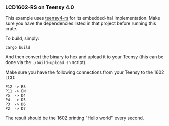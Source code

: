 ### LCD1602-RS on Teensy 4.0

This example uses [teensy4-rs](https://github.com/mciantyre/teensy4-rs) for its embedded-hal implementation. Make sure you have the dependencies listed in that project before running this crate.

To build, simply:

```cargo build```

And then convert the binary to hex and upload it to your Teensy (this can be done via the `./build-upload.sh` script).

Make sure you have the following connections from your Teensy to the 1602 LCD:

```
P12 -> RS
P11 -> EN
P5  -> D4
P4  -> D5
P3  -> D6
P2  -> D7
```

The result should be the 1602 printing "Hello world" every second.
